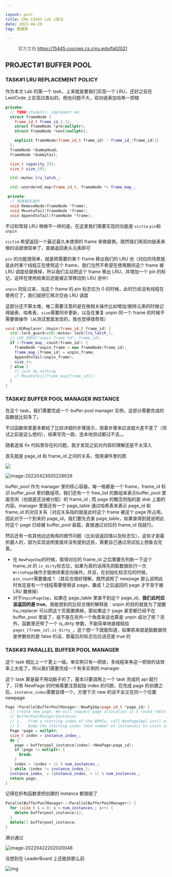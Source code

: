 ```yaml
---

layout: post  
title: CMU-15445 Lab 1笔记  
date: 2022-04-20  
tag: 数据库  

---
```




>  官方文档 https://15445.courses.cs.cmu.edu/fall2021  

## PROJECT#1 BUFFER POOL  



### TASK#1 LRU REPLACEMENT POLICY  

作为本次 Lab 的第一个 task，上来就是要我们实现一个 LRU，还好之前在 LeetCode 上实现过类似的，倒也问题不大，双向链表加哈希一把梭  

````C++  
private:  
  // TODO(student): implement me!  
  struct frameNode {  
    frame_id_t frame_id_{-1};  
    struct frameNode *pre{nullptr};  
    struct frameNode *next{nullptr};  

    explicit frameNode(frame_id_t frame_id) : frame_id_(frame_id){}  
  };  
  frameNode *dummyHead;  
  frameNode *dummyTail;  

  size_t capacity_{0};  
  size_t size_{0};  

  std::mutex lru_latch_;  

  std::unordered_map<frame_id_t, frameNode *> frame_map_;  

 private:  
  // 链表相关操作  
  void RemoveNode(frameNode *frame);  
  void MovetoTail(frameNode *frame);  
  void AppendtoTail(frameNode *frame);  
````

不过和常规 LRU 稍微不一样的是，在这里我们需要实现的功能是 ``victim`` `pin`和 `unpin`  

`victim` 希望返回一个最近最久未使用的 frame 来做替换。既然我们用双向链表来做的话就很简单了，直接返回表头元素即可  

`pin` 的功能很简单，就是把需要的某个 frame 移出我们的 LRU 池（对应的场景就是此时某个线程正在使用这个 frame，我们当然不希望在使用期间这个 frame 被 LRU 调度给替换掉，所以我们主动把这个 frame 移出 LRU，并增加一个 pin 的标记，这样在使用结束后还能被正常移回到 LRU 池中）  

`unpin` 则反过来，当这个 frame 的 pin 标志位为 0  的时候，此时已经没有线程在使用它了，我们就把它再次交由 LRU 调度  

这部分还不算太难，唯二需要注意的是在做相关操作比如增加/删除元素的时候记得链表、哈希表、`size`需要同步更新，以及在重复 unpin 同一个 frame 的时候不需要做操作（从测试里面发现的，我也觉得很奇怪）  

```C++  
void LRUReplacer::Unpin(frame_id_t frame_id) {  
  std::lock_guard<std::mutex> lock(lru_latch_);  
  // LOG_INFO("unpin frame %d", frame_id);  
  if (!frame_map_.count(frame_id)) {  
    frameNode *unpin_frame = new frameNode(frame_id);  
    frame_map_[frame_id] = unpin_frame;  
    AppendtoTail(unpin_frame);  
    size_++;  
  } else {  
    // just do nothing  
    // MovetoTail(frame_map[frame_id]);  
  }  
}  
```



### TASK#2 BUFFER POOL MANAGER INSTANCE  

在这个 task，我们需要完成一个 buffer pool manager 实例，这部分需要完成的函数就比较多了。  

不过函数体里基本都给了比较详细的步骤提示，按着步骤来应该就大差不差了（测试之前是这么想的），结果写完一跑，连本地测试都过不去。。  

随着逐渐 fix 代码里存在的问题，我才发现之前对内容的理解还是不太深入  

首先就是 page_id 和 frame_id 之间的关系，借用课件里的图  

![](https://picgo-1306905554.cos.ap-shanghai.myqcloud.com/image-20220423005946092.png)  

![image-20220423005228629](https://picgo-1306905554.cos.ap-shanghai.myqcloud.com/image-20220423005228629.png)  

buffer_pool 作为 manager 里的核心容器，每一格都是一个 frame，frame_id 标识 buffer_pool 里的数组项，我们还有一个 free_list 的数组来表示buffer_pool 里面空闲（也就是还没被分配）的 frame_id ; 而 page 的概念则指的是 disk 上面的内容。manager 里面还有一个 page_table 通过哈希表来表示 page_id 和 frame_id 的对应关系（对应关系指的就是此时这个 frame 被这个 page 所占用。因此对于一个到来的 page_id，我们要先去查 page_table，如果查得到就说明此时这个 page 已经被 buffer_pool 装载，直接通过对应的 frame_id 找就行。  

然后还有一些其他边边角角的细节问题（比如说返回值以及标志位），这些才是最折磨人的，因为实现说明里面并没有提到这些，需要自己通过测试加上想象去完善。  

* 在 `NewPageImp`的时候，取得对应的 frame_id 之后需要先判断一下这个 frame_id 的 `is_dirty`标志位，如果为真的话得先把脏数据执行一次 `WritePage`操作才能继续重定向操作。并且，在初始化标志位的时候，`pin_count`需要置成 1 （其实也很好理解，既然调用了 newpage 那么说明此时肯定是有一个线程需要使用该 page，置成 1 之后返回的 page 才不至于被 LRU 置换掉）  
* 对于`UnpinPageImp`，如果在 page_table 里查不到这个 page_id，**我们此时应该返回的是 true**。我能想到的比较合理的解释是：unpin 的目的就是为了提醒 lru_replacer 可以把这个页面置换掉，那如果这个 page 甚至都已经不在 buffer_pool 里面了，是不是在另外一个角度来说也算是 unpin 成功了呢？另外，函数里还带了一个 is_dirty 参数，不能简单地直接赋给 `pages_[frame_id].is_dirty_`，这个想一下就能知道，如果原来就是脏数据但是参数给的是 false 的话，那最后的标志位应该还是 true 的  



###  TASK#3 PARALLEL BUFFER POOL MANAGER  

这个 task 相比上一个更上一级。单实例只有一把锁，多线程来争这一把锁的话效率上太低了。所以我们需要完成一个有多实例的 manager  

这个 task 算是最不用动脑子的了，基本只要调用上一个 task 完成的 api 就行了，只有 NewPage 的时候需要注意起始 index 的问题，在完成 page 的创建之后，`instance_index`需要自增一个，方便下次 new 的话不会又在同一个位置 newpage  



```C++  
Page *ParallelBufferPoolManager::NewPgImp(page_id_t *page_id) {  
  // create new page. We will request page allocation in a round robin manner from the underlying  
  // BufferPoolManagerInstances  
  // 1.   From a starting index of the BPMIs, call NewPageImpl until either 1) success and return 2) looped around to starting index and return nullptr  
  // 2.   Bump the starting index (mod number of instances) to start search at a different BPMI each time this function is called  
  Page *page = nullptr;  
  size_t index = instance_index_;  
  do {  
    page = bufferpool_instance[index]->NewPage(page_id);  
    if (page != nullptr) {  
      break;  
    }  
    index = (index + 1) % num_instances_;  
  } while (index != instance_index_);  
  instance_index_ = (instance_index_ + 1) % num_instances_;  
  return page;  
}  
```

记得在析构函数里把创建的 instance 都销毁了  

```C++  
ParallelBufferPoolManager::~ParallelBufferPoolManager() {  
  for (size_t i = 0; i < num_instances_; i++) {  
    delete bufferpool_instance[i];  
  }  
  delete[] bufferpool_instance;  
}  
```



满分通过  

![image-20220422202020048](https://picgo-1306905554.cos.ap-shanghai.myqcloud.com/image-20220422202020048.png)  

没想到在 LeaderBoard 上还能排那么前  

![img](https://picgo-1306905554.cos.ap-shanghai.myqcloud.com/QOVO00N3~%7BJ%5BW53PFSILX%60W.png)  



  

